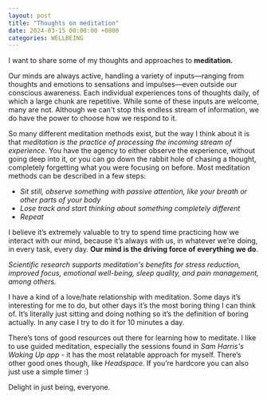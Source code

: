 ```yaml
---
layout: post
title: "Thoughts on meditation"
date: 2024-03-15 00:00:00 +0000
categories: WELLBEING
---
```


I want to share some of my thoughts and approaches to **meditation.**

Our minds are always active, handling a variety of inputs—ranging from thoughts and emotions to sensations and impulses—even outside our conscious awareness. Each individual experiences tons of thoughts daily, of which a large chunk are repetitive. While some of these inputs are welcome, many are not. Although we can't stop this endless stream of information, we do have the power to choose how we respond to it.

So many different meditation methods exist, but the way I think about it is that *meditation is the practice of processing the incoming stream of experience*. You have the agency to either observe the experience, without going deep into it, or you can go down the rabbit hole of chasing a thought, completely forgetting what you were focusing on before. Most meditation methods can be described in a few steps:

- *Sit still, observe something with passive attention, like your breath or other parts of your body*
- *Lose track and start thinking about something completely different*
- *Repeat*

I believe it’s extremely valuable to try to spend time practicing how we interact with our mind, because it’s always with us, in whatever we’re doing, in every task, every day. **Our mind is the driving force of everything we do**. 

*Scientific research supports meditation's benefits for stress reduction, improved focus, emotional well-being, sleep quality, and pain management, among others.*

I have a kind of a love/hate relationship with meditation. Some days it’s interesting for me to do, but other days it’s the most boring thing I can think of. It’s literally just sitting and doing nothing so it’s the definition of boring actually. In any case I try to do it for 10 minutes a day.

There’s tons of good resources out there for learning how to meditate. I like to use guided meditation, especially the sessions found in *Sam Harris's Waking Up app* - it has the most relatable approach for myself. There’s other good ones though, like *Headspace*. If you’re hardcore you can also just use a simple timer :)

Delight in just being, everyone.